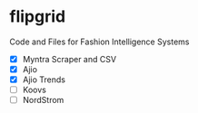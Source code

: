 # flipgrid

Code and Files for Fashion Intelligence Systems

- [x] Myntra Scraper and CSV
- [x] Ajio 
- [x] Ajio Trends
- [ ] Koovs
- [ ] NordStrom   